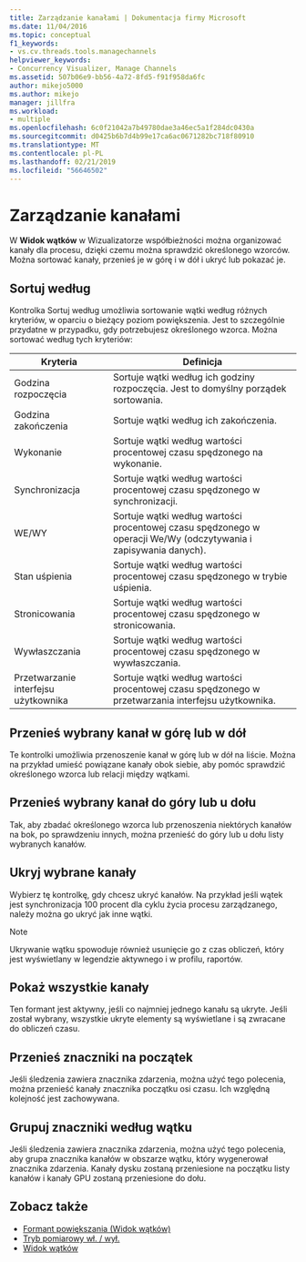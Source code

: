```yaml
---
title: Zarządzanie kanałami | Dokumentacja firmy Microsoft
ms.date: 11/04/2016
ms.topic: conceptual
f1_keywords:
- vs.cv.threads.tools.managechannels
helpviewer_keywords:
- Concurrency Visualizer, Manage Channels
ms.assetid: 507b06e9-bb56-4a72-8fd5-f91f958da6fc
author: mikejo5000
ms.author: mikejo
manager: jillfra
ms.workload:
- multiple
ms.openlocfilehash: 6c0f21042a7b49780dae3a46ec5a1f284dc0430a
ms.sourcegitcommit: d0425b6b7d4b99e17ca6ac0671282bc718f80910
ms.translationtype: MT
ms.contentlocale: pl-PL
ms.lasthandoff: 02/21/2019
ms.locfileid: "56646502"
---
```

# <a name="manage-channels"></a>Zarządzanie kanałami
W **Widok wątków** w Wizualizatorze współbieżności można organizować kanały dla procesu, dzięki czemu można sprawdzić określonego wzorców. Można sortować kanały, przenieś je w górę i w dół i ukryć lub pokazać je.

## <a name="sort-by"></a>Sortuj według
 Kontrolka Sortuj według umożliwia sortowanie wątki według różnych kryteriów, w oparciu o bieżący poziom powiększenia. Jest to szczególnie przydatne w przypadku, gdy potrzebujesz określonego wzorca. Można sortować według tych kryteriów:

|Kryteria|Definicja|
|--------------|----------------|
|Godzina rozpoczęcia|Sortuje wątki według ich godziny rozpoczęcia. Jest to domyślny porządek sortowania.|
|Godzina zakończenia|Sortuje wątki według ich zakończenia.|
|Wykonanie|Sortuje wątki według wartości procentowej czasu spędzonego na wykonanie.|
|Synchronizacja|Sortuje wątki według wartości procentowej czasu spędzonego w synchronizacji.|
|WE/WY|Sortuje wątki według wartości procentowej czasu spędzonego w operacji We/Wy (odczytywania i zapisywania danych).|
|Stan uśpienia|Sortuje wątki według wartości procentowej czasu spędzonego w trybie uśpienia.|
|Stronicowania|Sortuje wątki według wartości procentowej czasu spędzonego w stronicowania.|
|Wywłaszczania|Sortuje wątki według wartości procentowej czasu spędzonego w wywłaszczania.|
|Przetwarzanie interfejsu użytkownika|Sortuje wątki według wartości procentowej czasu spędzonego w przetwarzania interfejsu użytkownika.|

## <a name="move-selected-channel-up-or-down"></a>Przenieś wybrany kanał w górę lub w dół
 Te kontrolki umożliwia przenoszenie kanał w górę lub w dół na liście. Można na przykład umieść powiązane kanały obok siebie, aby pomóc sprawdzić określonego wzorca lub relacji między wątkami.

## <a name="move-selected-channel-to-top-or-bottom"></a>Przenieś wybrany kanał do góry lub u dołu
 Tak, aby zbadać określonego wzorca lub przenoszenia niektórych kanałów na bok, po sprawdzeniu innych, można przenieść do góry lub u dołu listy wybranych kanałów.

## <a name="hide-selected-channels"></a>Ukryj wybrane kanały
 Wybierz tę kontrolkę, gdy chcesz ukryć kanałów. Na przykład jeśli wątek jest synchronizacja 100 procent dla cyklu życia procesu zarządzanego, należy można go ukryć jak inne wątki.

> [!NOTE]
>  Ukrywanie wątku spowoduje również usunięcie go z czas obliczeń, który jest wyświetlany w legendzie aktywnego i w profilu, raportów.

## <a name="show-all-channels"></a>Pokaż wszystkie kanały
 Ten formant jest aktywny, jeśli co najmniej jednego kanału są ukryte. Jeśli został wybrany, wszystkie ukryte elementy są wyświetlane i są zwracane do obliczeń czasu.

## <a name="move-markers-to-top"></a>Przenieś znaczniki na początek
 Jeśli śledzenia zawiera znacznika zdarzenia, można użyć tego polecenia, można przenieść kanały znacznika początku osi czasu. Ich względną kolejność jest zachowywana.

## <a name="group-markers-by-thread"></a>Grupuj znaczniki według wątku
 Jeśli śledzenia zawiera znacznika zdarzenia, można użyć tego polecenia, aby grupa znacznika kanałów w obszarze wątku, który wygenerował znacznika zdarzenia.  Kanały dysku zostaną przeniesione na początku listy kanałów i kanały GPU zostaną przeniesione do dołu.

## <a name="see-also"></a>Zobacz także
- [Formant powiększania (Widok wątków)](../profiling/zoom-control-threads-view.md)
- [Tryb pomiarowy wł. / wył.](../profiling/measure-mode-on-off.md)
- [Widok wątków](../profiling/threads-view-parallel-performance.md)
